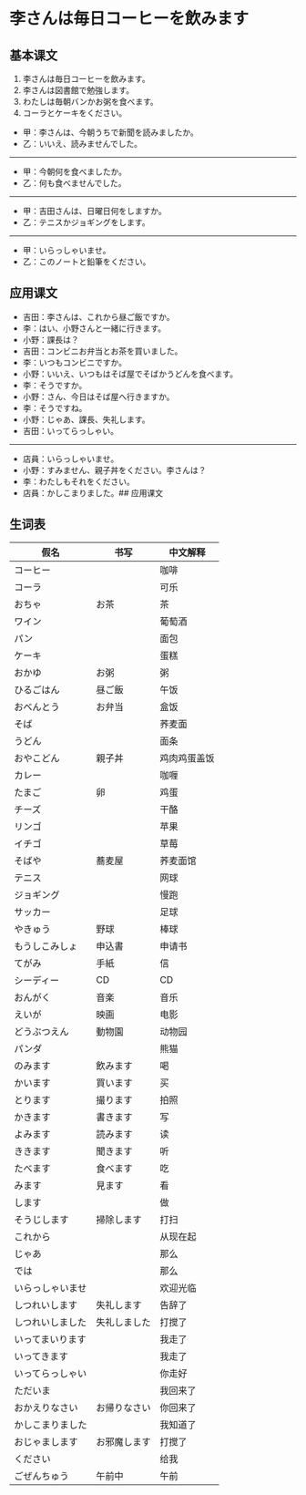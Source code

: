 # 李さんは毎日コーヒーを飲みます

## 基本课文

1. 李さんは毎日コーヒーを飲みます。
2. 李さんは図書館で勉強します。
3. わたしは毎朝バンかお粥を食べます。
4. コーラとケーキをください。

- 甲：李さんは、今朝うちで新聞を読みましたか。
- 乙：いいえ、読みませんでした。

---

- 甲：今朝何を食べましたか。
- 乙：何も食べませんでした。

---

- 甲：吉田さんは、日曜日何をしますか。
- 乙：テニスかジョギングをします。

---

- 甲：いらっしゃいませ。
- 乙：このノートと鉛筆をください。

## 应用课文

- 吉田：李さんは、これから昼ご飯ですか。
- 李：はい、小野さんと一緒に行きます。
- 小野：課長は？
- 吉田：コンビニお弁当とお茶を買いました。
- 李：いつもコンビニですか。
- 小野：いいえ、いつもはそば屋でそばかうどんを食べます。
- 李：そうですか。
- 小野：さん、今日はそば屋へ行きますか。
- 李：そうですね。
- 小野：じゃあ、課長、失礼します。
- 吉田：いってらっしゃい。

---

- 店員：いらっしゃいませ。
- 小野：すみません、親子丼をください。李さんは？
- 李：わたしもそれをください。
- 店員：かしこまりました。## 应用课文

## 生词表

| 假名             | 书写         | 中文解释     |
| ---------------- | ------------ | ------------ |
| コーヒー         |              | 咖啡         |
| コーラ           |              | 可乐         |
| おちゃ           | お茶         | 茶           |
| ワイン           |              | 葡萄酒       |
| パン             |              | 面包         |
| ケーキ           |              | 蛋糕         |
| おかゆ           | お粥         | 粥           |
| ひるごはん       | 昼ご飯       | 午饭         |
| おべんとう       | お弁当       | 盒饭         |
| そば             |              | 荞麦面       |
| うどん           |              | 面条         |
| おやこどん       | 親子丼       | 鸡肉鸡蛋盖饭 |
| カレー           |              | 咖喱         |
| たまご           | 卵           | 鸡蛋         |
| チーズ           |              | 干酪         |
| リンゴ           |              | 苹果         |
| イチゴ           |              | 草莓         |
| そばや           | 蕎麦屋       | 荞麦面馆     |
| テニス           |              | 网球         |
| ジョギング       |              | 慢跑         |
| サッカー         |              | 足球         |
| やきゅう         | 野球         | 棒球         |
| もうしこみしょ   | 申込書       | 申请书       |
| てがみ           | 手紙         | 信           |
| シーディー       | CD           | CD           |
| おんがく         | 音楽         | 音乐         |
| えいが           | 映画         | 电影         |
| どうぶつえん     | 動物園       | 动物园       |
| パンダ           |              | 熊猫         |
| のみます         | 飲みます     | 喝           |
| かいます         | 買います     | 买           |
| とります         | 撮ります     | 拍照         |
| かきます         | 書きます     | 写           |
| よみます         | 読みます     | 读           |
| ききます         | 聞きます     | 听           |
| たべます         | 食べます     | 吃           |
| みます           | 見ます       | 看           |
| します           |              | 做           |
| そうじします     | 掃除します   | 打扫         |
| これから         |              | 从现在起     |
| じゃあ           |              | 那么         |
| では             |              | 那么         |
| いらっしゃいませ |              | 欢迎光临     |
| しつれいします   | 失礼します   | 告辞了       |
| しつれいしました | 失礼しました | 打搅了       |
| いってまいります |              | 我走了       |
| いってきます     |              | 我走了       |
| いってらっしゃい |              | 你走好       |
| ただいま         |              | 我回来了     |
| おかえりなさい   | お帰りなさい | 你回来了     |
| かしこまりました |              | 我知道了     |
| おじゃまします   | お邪魔します | 打搅了       |
| ください         |              | 给我         |
| ごぜんちゅう     | 午前中       | 午前         |
